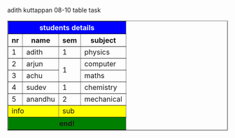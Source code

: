 adith kuttappan
08-10 table task
<html>
<head>
<title>TABLE</title>
</head>
<body>
<table border="1">
    <tr>
        <th style="color: aliceblue;" bgcolor="blue"colspan="4">students details</th>
    </tr>
    <tr>
        <th>nr</th>
        <th>name</th>
        <th>sem</th>
        <th>subject</th>
    </tr>
    <tr>
        <td>1</td>
        <td>adith</td>
        <td>1</td>
        <td>physics</td>
    </tr>
    <tr>
        <td>2</td>
        <td>arjun</td>
        <td rowspan="2">1</td>
        <td>computer</td>
    </tr>
    <tr>
        <td>3</td>
        <td>achu</td>
        <td>maths</td>
    </tr>
    <tr>
        <td>4</td>
        <td>sudev</td>
        <td>1</td>
        <td>chemistry</td>
    </tr>
    <tr>
        <td>5</td>
        <td>anandhu</td>
        <td>2</td>
        <td>mechanical</td>
    </tr>
    <tr>
        <td bgcolor="yellow" colspan="2">info</td>
        <td bgcolor="yellow" colspan="2">sub</td>
    </tr>
    <tr>
        <th bgcolor="green" colspan="4">end!</th>
    </tr>
    </table>


</body>
</html>
